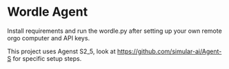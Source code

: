 # Wordle Agent
Install requirements and run the wordle.py after setting up your own remote orgo computer and API keys.

This project uses Agenst S2_5, look at https://github.com/simular-ai/Agent-S for specific setup steps.
